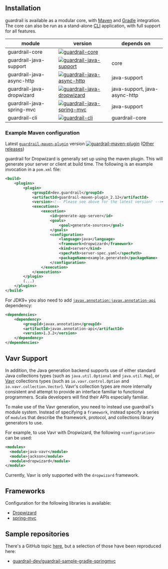 Installation
---

guardrail is available as a modular core, with [Maven](https://github.com/guardrail-dev/guardrail-maven-plugin) and [Gradle](https://github.com/guardrail-dev/guardrail-gradle-plugin) integration. The core can also be run as a stand-alone [CLI](cli.md) application, with full support for all features.

| module  | version  | depends on |
|-----|-----|-----|
| guardrail-core | [![guardrail-core](https://maven-badges.herokuapp.com/maven-central/dev.guardrail/guardrail-core_2.12/badge.svg)](https://search.maven.org/search?q=g:dev.guardrail%20a:guardrail-core_2.12) |  |
| guardrail-java-support | [![guardrail-java-support](https://maven-badges.herokuapp.com/maven-central/dev.guardrail/guardrail-java-support_2.12/badge.svg)](https://search.maven.org/search?q=g:dev.guardrail%20a:guardrail-java-support_2.12) | core |
| guardrail-java-async-http | [![guardrail-java-async-http](https://maven-badges.herokuapp.com/maven-central/dev.guardrail/guardrail-java-async-http_2.12/badge.svg)](https://search.maven.org/search?q=g:dev.guardrail%20a:guardrail-java-async-http_2.12) | java-support |
| guardrail-java-dropwizard | [![guardrail-java-dropwizard](https://maven-badges.herokuapp.com/maven-central/dev.guardrail/guardrail-java-dropwizard_2.12/badge.svg)](https://search.maven.org/search?q=g:dev.guardrail%20a:guardrail-java-dropwizard_2.12) | java-support, java-async-http |
| guardrail-java-spring-mvc | [![guardrail-java-spring-mvc](https://maven-badges.herokuapp.com/maven-central/dev.guardrail/guardrail-java-spring-mvc_2.12/badge.svg)](https://search.maven.org/search?q=g:dev.guardrail%20a:guardrail-java-spring-mvc_2.12) | java-support |
| guardrail-cli | [![guardrail-cli](https://maven-badges.herokuapp.com/maven-central/dev.guardrail/guardrail-cli_2.12/badge.svg)](https://search.maven.org/search?q=g:dev.guardrail%20a:guardrail-cli_2.12) | guardrail-core |

### Example Maven configuration

Latest [`guardrail-maven-plugin`](https://github.com/guardrail-dev/guardrail-maven-plugin) version [![guardrail-maven-plugin](https://maven-badges.herokuapp.com/maven-central/dev.guardrail/guardrail-maven-plugin/badge.svg)](https://search.maven.org/search?q=g:dev.guardrail%20a:guardrail-maven-plugin) ([Other releases](https://github.com/guardrail-dev/guardrail-maven-plugin/releases))

guardrail for Dropwizard is generally set up using the maven plugin. This will generate your server or client at build time.
The following is an example invocation in a `pom.xml` file:

```xml
<build>
    <plugins>
        <plugin>
            <groupId>dev.guardrail</groupId>
            <artifactId>guardrail-maven-plugin_2.12</artifactId>
            <version><!-- Please see above for the latest version! --></version>
            <executions>
                <execution>
                    <id>generate-app-server</id>
                    <goals>
                        <goal>generate-sources</goal>
                    </goals>
                    <configuration>
                        <language>java</language>
                        <framework>dropwizard</framework>
                        <kind>server</kind>
                        <specPath>server-spec.yaml</specPath>
                        <packageName>example.generated</packageName>
                    </configuration>
                </execution>
            </executions>
        </plugin>
        (...)
    </plugins>
</build>
```

For JDK9+ you also need to add [`javax.annotation:javax.annotation-api`](https://repo1.maven.org/maven2/javax/annotation/javax.annotation-api/) dependency:

```xml
<dependencies>
    <dependency>
        <groupId>javax.annotation</groupId>
        <artifactId>javax.annotation-api</artifactId>
        <version>1.3.2</version>
    </dependency>
</dependencies>
```

## Vavr Support

In addition, the Java generation backend supports use of either standard
Java collections types (such as `java.util.Optional` and
`java.util.Map`), or [Vavr](https://vavr.io/) collections types (such as
`io.vavr.control.Option` and `io.vavr.collection.Vector`).  Vavr's
collection types are more internally consistent and attempt to provide
an interface familiar to functional programmers.  Scala developers will
find their APIs especially familiar.

To make use of the Vavr generation, you need to instead use guardrail's
module system.  Instead of specifying a `framework`, instead specify a
series of `module`s that describe the framework, protocol, and
collections library generators to use.

For example, to use Vavr with Dropwizard, the following
`<configuration>` can be used:

```xml
<modules>
  <module>java-vavr</module>
  <module>jackson</module>
  <module>dropwizard</module>
</module>
```

Currently, Vavr is only supported with the `dropwizard` framework.

Frameworks
---

Configuration for the following libraries is available:

- [Dropwizard](java/dropwizard/README.md)
- [spring-mvc](java/springMvc/README.md)

Sample repositories
---

There's a GitHub topic [here](https://github.com/topics/guardrail-sample), but a selection of those have been reproduced here:

- [guardrail-dev/guardrail-sample-gradle-springmvc](https://github.com/guardrail-dev/guardrail-sample-gradle-springmvc)
